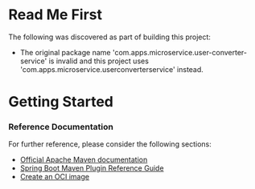# Read Me First
The following was discovered as part of building this project:

* The original package name 'com.apps.microservice.user-converter-service' is invalid and this project uses 'com.apps.microservice.userconverterservice' instead.

# Getting Started

### Reference Documentation
For further reference, please consider the following sections:

* [Official Apache Maven documentation](https://maven.apache.org/guides/index.html)
* [Spring Boot Maven Plugin Reference Guide](https://docs.spring.io/spring-boot/docs/2.7.8/maven-plugin/reference/html/)
* [Create an OCI image](https://docs.spring.io/spring-boot/docs/2.7.8/maven-plugin/reference/html/#build-image)

